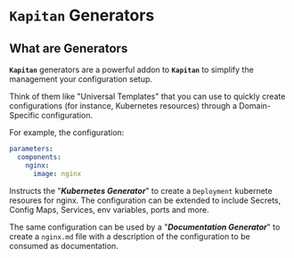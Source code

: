 # **`Kapitan`** **Generators**

## What are **Generators**

**`Kapitan`** generators are a
powerful addon to **`Kapitan`** to simplify the management your configuration setup.

Think of them like "Universal Templates" that you can use to quickly create configurations (for instance, Kubernetes resources) through a Domain-Specific configuration.

For example, the configuration:

```yaml
parameters:
  components:
    nginx:
      image: nginx
```

Instructs the "***Kubernetes Generator***" to create a `Deployment` kubernete resoures for nginx. The configuration can be extended to include Secrets, Config Maps, Services, env variables, ports and more. 

The same configuration can be used by a "***Documentation Generator***" to create a `nginx.md` file with a description of the configuration to be consumed as documentation.